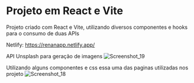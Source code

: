 # Projeto em React e Vite

Projeto criado com React e Vite, utilizando diversos componentes e hooks para o consumo de duas APIs

Netlify: https://renanapp.netlify.app/

API Unsplash para geração de imagens
![Screenshot_19](https://github.com/renanbreier/React-ConsumoAPIs/assets/97745189/8113382a-c534-40c3-a68e-8a95fff8c21b)

Utilizando alguns componentes e css essa uma das paginas utilizadas nos projeto
![Screenshot_18](https://github.com/renanbreier/React-ConsumoAPIs/assets/97745189/b338735b-3b5d-465d-8607-ea1cf69926fd)
